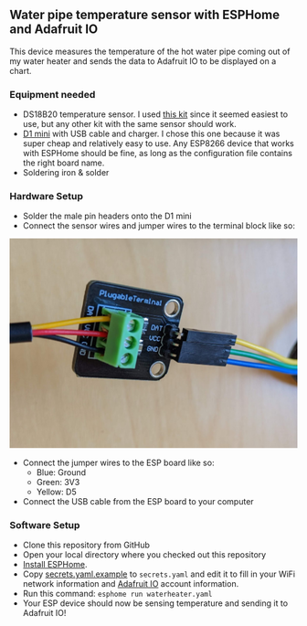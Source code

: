 ## Water pipe temperature sensor with ESPHome and Adafruit IO

This device measures the temperature of the hot water pipe coming out of my water heater and sends the data to Adafruit IO to be displayed on a chart.

### Equipment needed
* DS18B20 temperature sensor. I used [this kit](https://smile.amazon.com/gp/product/B09NVWNGLQ/) since it seemed easiest to use, but any other kit with the same sensor should work.
* [D1 mini](https://www.wemos.cc/en/latest/d1/d1_mini.html) with USB cable and charger. I chose this one because it was super cheap and relatively easy to use. Any ESP8266 device that works with ESPHome should be fine, as long as the configuration file contains the right board name.
* Soldering iron & solder

### Hardware Setup
* Solder the male pin headers onto the D1 mini
* Connect the sensor wires and jumper wires to the terminal block like so:

![](images/terminal.jpg)

* Connect the jumper wires to the ESP board like so:
  * Blue: Ground
  * Green: 3V3
  * Yellow: D5
* Connect the USB cable from the ESP board to your computer

### Software Setup
* Clone this repository from GitHub
* Open your local directory where you checked out this repository
* [Install ESPHome](https://esphome.io/guides/installing_esphome.html).
* Copy [secrets.yaml.example](secrets.yaml.example) to `secrets.yaml` and edit it to fill in your WiFi network information and [Adafruit IO](https://io.adafruit.com/) account information.
* Run this command: `esphome run waterheater.yaml`
* Your ESP device should now be sensing temperature and sending it to Adafruit IO!
